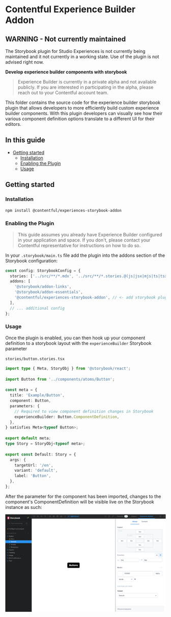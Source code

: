 # Contentful Experience Builder Addon

## WARNING - Not currently maintained

The Storybook plugin for Studio Experiences is not currently being maintained and it not currently in a working state. Use of the plugin is not advised right now.

**Develop experience builder components with storybook**

> Experience Builder is currently in a private alpha and not available publicly. If you are interested in participating in the alpha, please reach out to your Contentful account team.

This folder contains the source code for the experience builder storybook plugin that allows developers to more efficiently build custom experience builder components. With this plugin developers can visually see how their various component definition
options translate to a different UI for their editors.

## In this guide

- [Getting started](#getting-started)
  - [Installation](#installation)
  - [Enabling the Plugin](#enabling-the-plugin)
  - [Usage](#usage)

## Getting started

### Installation

```bash
npm install @contentful/experiences-storybook-addon
```

### Enabling the Plugin

> This guide assumes you already have Experience Builder configured in your application and space. If you don't, please contact your Contentful representative for instructions on how to do so.

In your `.storybook/main.ts` file add the plugin into the addons section of the Storybook configuration:

```ts
const config: StorybookConfig = {
  stories: ['../src/**/*.mdx', '../src/**/*.stories.@(js|jsx|mjs|ts|tsx)'],
  addons: [
    '@storybook/addon-links',
    '@storybook/addon-essentials',
    '@contentful/experiences-storybook-addon', // <- add storybook plugin here
  ],
  // ... additional config
};
```

### Usage

Once the plugin is enabled, you can then hook up your component definition to a storybook layout with the `experienceBuilder` Storybook parameter

`stories/button.stories.tsx`

```ts
import type { Meta, StoryObj } from '@storybook/react';

import Button from '../components/atoms/Button';

const meta = {
  title: 'Example/Button',
  component: Button,
  parameters: {
    // Required to view component definition changes in Storybook
    experienceBuilder: Button.ComponentDefinition,
  },
} satisfies Meta<typeof Button>;

export default meta;
type Story = StoryObj<typeof meta>;

export const Default: Story = {
  args: {
    targetUrl: '/en',
    variant: 'default',
    label: 'Button',
  },
};
```

After the parameter for the component has been imported, changes to the component's ComponentDefinition will be visible live on the Storybook instance as such:

![Example Usage](./assets/example.png)
